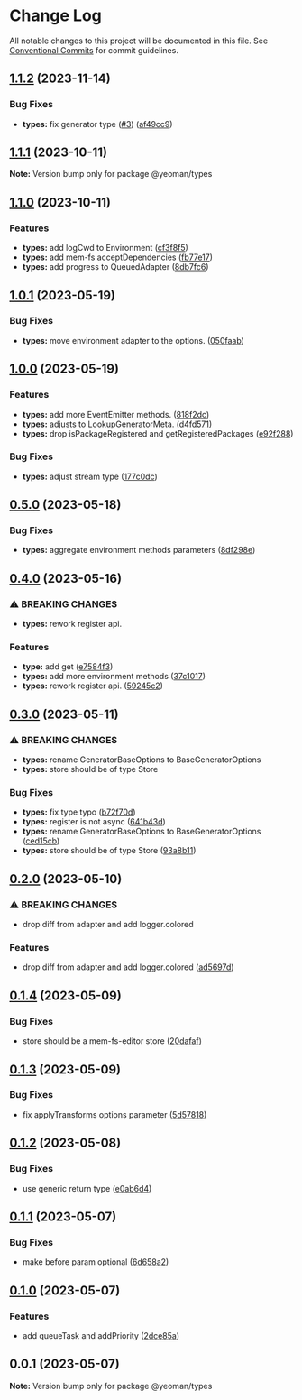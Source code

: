 # Change Log

All notable changes to this project will be documented in this file.
See [Conventional Commits](https://conventionalcommits.org) for commit guidelines.

## [1.1.2](https://github.com/yeoman/yeoman-api/compare/@yeoman/types@1.1.1...@yeoman/types@1.1.2) (2023-11-14)

### Bug Fixes

- **types:** fix generator type ([#3](https://github.com/yeoman/yeoman-api/issues/3)) ([af49cc9](https://github.com/yeoman/yeoman-api/commit/af49cc9f1c276ecb0b8ee334a8570c9596221da2))

## [1.1.1](https://github.com/yeoman/yeoman-api/compare/@yeoman/types@1.1.0...@yeoman/types@1.1.1) (2023-10-11)

**Note:** Version bump only for package @yeoman/types

## [1.1.0](https://github.com/yeoman/yeoman-api/compare/@yeoman/types@1.0.1...@yeoman/types@1.1.0) (2023-10-11)

### Features

- **types:** add logCwd to Environment ([cf3f8f5](https://github.com/yeoman/yeoman-api/commit/cf3f8f5a328a8910ee155e43a5e94c6c0fc0ca4b))
- **types:** add mem-fs acceptDependencies ([fb77e17](https://github.com/yeoman/yeoman-api/commit/fb77e17c65f155d282910ca1b6469d8ebc00ae94))
- **types:** add progress to QueuedAdapter ([8db7fc6](https://github.com/yeoman/yeoman-api/commit/8db7fc60b7211d0a73ca1254fe5357f57b321d44))

## [1.0.1](https://github.com/yeoman/yeoman-api/compare/@yeoman/types@1.0.0...@yeoman/types@1.0.1) (2023-05-19)

### Bug Fixes

- **types:** move environment adapter to the options. ([050faab](https://github.com/yeoman/yeoman-api/commit/050faabf22c3a36bd0d6147413904402c106a189))

## [1.0.0](https://github.com/yeoman/yeoman-api/compare/@yeoman/types@0.5.0...@yeoman/types@1.0.0) (2023-05-19)

### Features

- **types:** add more EventEmitter methods. ([818f2dc](https://github.com/yeoman/yeoman-api/commit/818f2dcb035b9859d7e8af5685b49a1ff603839b))
- **types:** adjusts to LookupGeneratorMeta. ([d4fd571](https://github.com/yeoman/yeoman-api/commit/d4fd571baca2db2af2e061c6b10869c8098b446b))
- **types:** drop isPackageRegistered and getRegisteredPackages ([e92f288](https://github.com/yeoman/yeoman-api/commit/e92f2885633cfa5c87f95f282623f135a4d06e03))

### Bug Fixes

- **types:** adjust stream type ([177c0dc](https://github.com/yeoman/yeoman-api/commit/177c0dc28cee3fdb6adc9b22e19c4d71c12f3674))

## [0.5.0](https://github.com/yeoman/yeoman-api/compare/@yeoman/types@0.4.0...@yeoman/types@0.5.0) (2023-05-18)

### Bug Fixes

- **types:** aggregate environment methods parameters ([8df298e](https://github.com/yeoman/yeoman-api/commit/8df298e51c92fb1a84801afc81081bc678579f7f))

## [0.4.0](https://github.com/yeoman/yeoman-api/compare/@yeoman/types@0.3.0...@yeoman/types@0.4.0) (2023-05-16)

### ⚠ BREAKING CHANGES

- **types:** rework register api.

### Features

- **type:** add get ([e7584f3](https://github.com/yeoman/yeoman-api/commit/e7584f319e75855fbdb65815873731a0f60c50ec))
- **types:** add more environment methods ([37c1017](https://github.com/yeoman/yeoman-api/commit/37c1017d3d97c1a419c7df1bf389d934a1a069e5))
- **types:** rework register api. ([59245c2](https://github.com/yeoman/yeoman-api/commit/59245c2eb562736d1aefefcf8c4bf3dc715e497e))

## [0.3.0](https://github.com/yeoman/yeoman-api/compare/@yeoman/types@0.2.0...@yeoman/types@0.3.0) (2023-05-11)

### ⚠ BREAKING CHANGES

- **types:** rename GeneratorBaseOptions to BaseGeneratorOptions
- **types:** store should be of type Store<MemFsEditorFile>

### Bug Fixes

- **types:** fix type typo ([b72f70d](https://github.com/yeoman/yeoman-api/commit/b72f70dcc8bdbff449a0c4776ac3c852819233be))
- **types:** register is not async ([641b43d](https://github.com/yeoman/yeoman-api/commit/641b43d375378116e5c8b055d212d3de22f1e68a))
- **types:** rename GeneratorBaseOptions to BaseGeneratorOptions ([ced15cb](https://github.com/yeoman/yeoman-api/commit/ced15cb9799cb84163e449ad45a5a40c7a9d2227))
- **types:** store should be of type Store<MemFsEditorFile> ([93a8b11](https://github.com/yeoman/yeoman-api/commit/93a8b118f3876e93a61b9dec1b6028abe5761852))

## [0.2.0](https://github.com/yeoman/yeoman-api/compare/@yeoman/types@0.1.4...@yeoman/types@0.2.0) (2023-05-10)

### ⚠ BREAKING CHANGES

- drop diff from adapter and add logger.colored

### Features

- drop diff from adapter and add logger.colored ([ad5697d](https://github.com/yeoman/yeoman-api/commit/ad5697d3c1abf02c47b3df1db469ba55640bd47e))

## [0.1.4](https://github.com/yeoman/yeoman-api/compare/@yeoman/types@0.1.3...@yeoman/types@0.1.4) (2023-05-09)

### Bug Fixes

- store should be a mem-fs-editor store ([20dafaf](https://github.com/yeoman/yeoman-api/commit/20dafaf6eec06b12a5e94930e273692a587b323c))

## [0.1.3](https://github.com/yeoman/yeoman-api/compare/@yeoman/types@0.1.2...@yeoman/types@0.1.3) (2023-05-09)

### Bug Fixes

- fix applyTransforms options parameter ([5d57818](https://github.com/yeoman/yeoman-api/commit/5d578188bdb780abae734ccf4a6be2643ce1ba62))

## [0.1.2](https://github.com/yeoman/yeoman-api/compare/@yeoman/types@0.1.1...@yeoman/types@0.1.2) (2023-05-08)

### Bug Fixes

- use generic return type ([e0ab6d4](https://github.com/yeoman/yeoman-api/commit/e0ab6d46b0c1a0b55a18d7e309a58f81bcc4c952))

## [0.1.1](https://github.com/yeoman/yeoman-api/compare/@yeoman/types@0.1.0...@yeoman/types@0.1.1) (2023-05-07)

### Bug Fixes

- make before param optional ([6d658a2](https://github.com/yeoman/yeoman-api/commit/6d658a2be7acbd59f5fc0d886e0f3714bc290092))

## [0.1.0](https://github.com/yeoman/yeoman-api/compare/@yeoman/types@0.0.1...@yeoman/types@0.1.0) (2023-05-07)

### Features

- add queueTask and addPriority ([2dce85a](https://github.com/yeoman/yeoman-api/commit/2dce85ac31a054c68cefbef2137fdafb11b8f8e0))

## 0.0.1 (2023-05-07)

**Note:** Version bump only for package @yeoman/types

